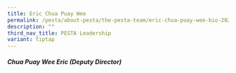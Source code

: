 ```yaml
---
title: Eric Chua Puay Wee
permalink: /pesta/about-pesta/the-pesta-team/eric-chua-puay-wee-bio-2023/
description: ""
third_nav_title: PESTA Leadership
variant: tiptap
---
```

<h5>Chua Puay Wee Eric (Deputy Director)</h5>
<p></p>